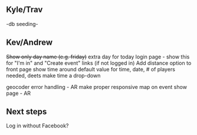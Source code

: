 
Kyle/Trav
---------
-db seeding-


Kev/Andrew
----------
~~Show only day name (e.g. friday)~~ extra day for today
login page - show this for "I'm in" and "Create event" links (if not logged in)
Add distance option to front page
show time around
default value for time, date, # of players needed, deets
make time a drop-down

geocoder error handling - AR
make proper responsive
map on event show page - AR



Next steps
----------
Log in without Facebook?
